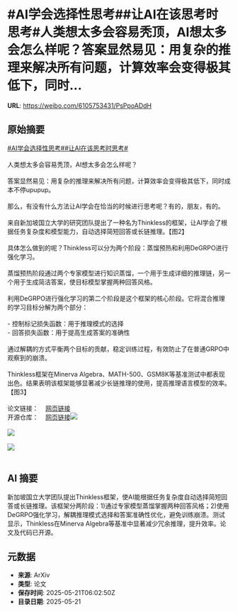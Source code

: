 # #AI学会选择性思考##让AI在该思考时思考#人类想太多会容易秃顶，AI想太多会怎么样呢？答案显然易见：用复杂的推理来解决所有问题，计算效率会变得极其低下，同时...

**URL**: https://weibo.com/6105753431/PsPpoADdH

## 原始摘要

<a href="https://m.weibo.cn/search?containerid=231522type%3D1%26t%3D10%26q%3D%23AI%E5%AD%A6%E4%BC%9A%E9%80%89%E6%8B%A9%E6%80%A7%E6%80%9D%E8%80%83%23&amp;extparam=%23AI%E5%AD%A6%E4%BC%9A%E9%80%89%E6%8B%A9%E6%80%A7%E6%80%9D%E8%80%83%23" data-hide=""><span class="surl-text">#AI学会选择性思考#</span></a><a href="https://m.weibo.cn/search?containerid=231522type%3D1%26t%3D10%26q%3D%23%E8%AE%A9AI%E5%9C%A8%E8%AF%A5%E6%80%9D%E8%80%83%E6%97%B6%E6%80%9D%E8%80%83%23&amp;extparam=%23%E8%AE%A9AI%E5%9C%A8%E8%AF%A5%E6%80%9D%E8%80%83%E6%97%B6%E6%80%9D%E8%80%83%23" data-hide=""><span class="surl-text">#让AI在该思考时思考#</span></a><br><br>人类想太多会容易秃顶，AI想太多会怎么样呢？<br><br>答案显然易见：用复杂的推理来解决所有问题，计算效率会变得极其低下，同时成本不停upupup。<br><br>那么，有没有什么方法让AI学会在恰当的时候进行思考呢？有的，朋友，有的。<br><br>来自新加坡国立大学的研究团队提出了一种名为Thinkless的框架，让AI学会了根据任务复杂度和模型能力，自动选择简短回答或长链推理。【图2】<br><br>具体怎么做到的呢？Thinkless可以分为两个阶段：蒸馏预热和利用DeGRPO进行强化学习。<br><br>蒸馏预热阶段通过两个专家模型进行知识蒸馏，一个用于生成详细的推理链，另一个用于生成简洁答案，使目标模型掌握两种回答风格。<br><br>利用DeGRPO进行强化学习的第二个阶段是这个框架的核心阶段。它将混合推理的学习目标分解为两个部分：<br><br>- 控制标记损失函数：用于推理模式的选择<br>- 回答损失函数：用于提高生成答案的准确性<br><br>通过解耦的方式平衡两个目标的贡献，稳定训练过程，有效防止了在普通GRPO中观察到的崩溃。<br><br>Thinkless框架在Minerva Algebra、MATH-500、GSM8K等基准测试中都表现出色。结果表明该框架能够显著减少长链推理的使用，提高推理语言模型的效率。【图3】<br><br>论文链接：<a href="https://weibo.cn/sinaurl?u=https%3A%2F%2Farxiv.org%2Fabs%2F2505.13379" data-hide=""><span class="url-icon"><img style="width: 1rem;height: 1rem" src="https://h5.sinaimg.cn/upload/2015/09/25/3/timeline_card_small_web_default.png" referrerpolicy="no-referrer"></span><span class="surl-text">网页链接</span></a><br>开源仓库：<a href="https://weibo.cn/sinaurl?u=https%3A%2F%2Fgithub.com%2FVainF%2FThinkless" data-hide=""><span class="url-icon"><img style="width: 1rem;height: 1rem" src="https://h5.sinaimg.cn/upload/2015/09/25/3/timeline_card_small_web_default.png" referrerpolicy="no-referrer"></span><span class="surl-text">网页链接</span></a><img style="" src="https://tvax3.sinaimg.cn/large/006Fd7o3gy1i1mz0x1cz4j30q40zk7hz.jpg" referrerpolicy="no-referrer"><br><br><img style="" src="https://tvax4.sinaimg.cn/large/006Fd7o3gy1i1mz0yfiyaj30zk0e6wm1.jpg" referrerpolicy="no-referrer"><br><br><img style="" src="https://tvax4.sinaimg.cn/large/006Fd7o3gy1i1mz12ijc7j30zk0ddtfn.jpg" referrerpolicy="no-referrer"><br><br>

## AI 摘要

新加坡国立大学团队提出Thinkless框架，使AI能根据任务复杂度自动选择简短回答或长链推理。该框架分两阶段：1)通过专家模型蒸馏掌握两种回答风格；2)使用DeGRPO强化学习，解耦推理模式选择和答案准确性优化，避免训练崩溃。测试显示，Thinkless在Minerva Algebra等基准中显著减少冗余推理，提升效率。论文及代码已开源。

## 元数据

- **来源**: ArXiv
- **类型**: 论文
- **保存时间**: 2025-05-21T06:02:50Z
- **目录日期**: 2025-05-21
